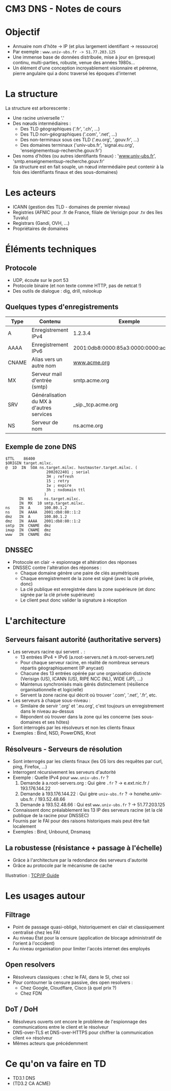 CM3 DNS - Notes de cours
========================

Objectif
========

* Annuaire nom d'hôte -> IP (et plus largement identifiant -> ressource)
* Par exemple : `www.univ-ubs.fr -> 51.77.203.125`
* Une immense base de données distribuée, mise à jour en (presque) continu, multi-parties, robuste, venue des années 1980s...
* Un élément d'une conception incroyablement visionnaire et pérenne, pierre angulaire qui a donc traversé les époques d'internet


La structure
============

La structure est arborescente :

* Une racine universelle '.'
* Des nœuds intermédiaires :
  * Des TLD géographiques ('.fr', '.ch', ...)
  * Des TLD non-géographiques ('.com', '.net', ...)
  * Des non-terminaux sous ces TLD ('.eu.org', '.gouv.fr', ...)
  * Des domaines terminaux ('univ-ubs.fr', 'signal.eu.org', 'enseignementsup-recherche.gouv.fr')
* Des noms d'hôtes (ou autres identifiants finaux) : 'www.univ-ubs.fr', 'smtp.enseignementsup-recherche.gouv.fr'
* (la structure est en fait souple, un nœud intermédiaire peut contenir à la fois des identifiants finaux et des sous-domaines)


Les acteurs
===========

* ICANN (gestion des TLD - domaines de premier niveau)
* Registries (AFNIC pour .fr de France, filiale de Verisign pour .tv des îles Tuvalu)
* Registrars (Gandi, OVH, ...)
* Propriétaires de domaines


Éléments techniques
===================

Protocole
---------

* UDP, écoute sur le port 53
* Protocole binaire (et non texte comme HTTP, pas de netcat !)
* Des outils de dialogue : dig, drill, nslookup

Quelques types d'enregistrements
--------------------------------

| Type | Contenu | Exemple |
| ---- | ------- | ------- |
| A | Enregistrement IPv4 | 1.2.3.4 |
| AAAA | Enregistrement IPv6 | 2001:0db8:0000:85a3:0000:0000:ac1f:8001 |
| CNAME | Alias vers un autre nom | www.acme.org |
| MX | Serveur mail d'entrée (smtp) | smtp.acme.org |
| SRV | Généralisation du MX à d'autres services | _sip._tcp.acme.org |
| NS | Serveur de nom | ns.acme.org |


Exemple de zone DNS
-------------------

```
$TTL	86400
$ORIGIN target.milxc.
@  1D  IN  SOA ns.target.milxc. hostmaster.target.milxc. (
			      2002022401 ; serial
			      3H ; refresh
			      15 ; retry
			      1w ; expire
			      3h ; nxdomain ttl
			     )
      IN  NS     ns.target.milxc.
      IN  MX  10 smtp.target.milxc.
ns    IN  A      100.80.1.2
ns    IN  AAAA   2001:db8:80::1:2
dmz   IN  A      100.80.1.2
dmz   IN  AAAA   2001:db8:80::1:2
smtp  IN  CNAME  dmz
imap  IN  CNAME  dmz
www   IN  CNAME  dmz
```

DNSSEC
------

* Protocole en clair -> espionnage et altération des réponses
* DNSSEC contre l'altération des réponses :
  * Chaque domaine génère une paire de clés asymétriques
  * Chaque enregistrement de la zone est signé (avec la clé privée, donc)
  * La clé publique est enregistrée dans la zone supérieure (et donc signée par la clé privée supérieure)
  * Le client peut donc valider la signature à réception


L'architecture
==============

Serveurs faisant autorité (authoritative servers)
----------------------------------

* Les serveurs racine qui servent `.` :
  * 13 entrées IPv4 + IPv6 (a.root-servers.net à m.root-servers.net)
  * Pour chaque serveur racine, en réalité de nombreux serveurs répartis géographiquement (IP anycast)
  * Chacune des 13 entrées opérée par une organisation distincte (Verisign (US), ICANN (US), RIPE NCC (NL), WIDE (JP), ...)
  * Maintenus synchronisés mais gérés distinctement (résilience organisationnelle et logicielle)
  * Servent la zone racine qui décrit où trouver '.com', '.net', '.fr', etc.
* Les serveurs à chaque sous-niveau :
  * Similaire de servir '.org' et '.eu.org', c'est toujours un enregistrement dans le niveau au-dessus
  * Répondent où trouver dans la zone qui les concerne (ses sous-domaines et ses hôtes)
* Sont interrogés par les résolveurs et non les clients finaux
* Exemples : Bind, NSD, PowerDNS, Knot

Résolveurs - Serveurs de résolution
-----------------------------------

* Sont interrogés par les clients finaux (les OS lors des requêtes par curl, ping, Firefox, ...)
* Interrogent récursivement les serveurs d'autorité
* Exemple : Quelle IPv4 pour `www.univ-ubs.fr` ?
  1. Demande à a.root-servers.org : Qui gère `.fr` ? -> e.ext.nic.fr / 193.176.144.22
  2. Demande à 193.176.144.22 : Qui gère `univ-ubs.fr` ? -> honehe.univ-ubs.fr. / 193.52.48.66
  3. Demande à 193.52.48.66 : Qui est `www.univ-ubs.fr` ? -> 51.77.203.125
* Connaissent donc préalablement les 13 IP des serveurs racine (et la clé publique de la racine pour DNSSEC)
* Fournis par le FAI pour des raisons historiques mais peut être fait localement
* Exemples : Bind, Unbound, Dnsmasq

La robustesse (résistance + passage à l'échelle)
------------------------------------------------

* Grâce à l'architecture par la redondance des serveurs d'autorité
* Grâce au protocole par le mécanisme de cache

Illustration : [TCP/IP Guide](http://www.tcpipguide.com/free/t_DNSNameResolutionProcess-2.htm)

Les usages autour
=================

Filtrage
--------

* Point de passage quasi-obligé, historiquement en clair et classiquement centralisé chez les FAI
* Au niveau État pour la censure (application de blocage administratif de l'orient à l'occident)
* Au niveau organisation pour limiter l'accès internet des employés

Open resolvers
--------------

* Résolveurs classiques : chez le FAI, dans le SI, chez soi
* Pour contourner la censure passive, des open resolvers :
  * Chez Google, Cloudflare, Cisco (à quel prix ?)
  * Chez FDN

DoT / DoH
---------

* Résolveurs ouverts ont encore le problème de l'espionnage des communications entre le client et le résolveur
* DNS-over-TLS et DNS-over-HTTPS pour chiffrer la communication client <-> résolveur
* Mêmes acteurs que précédemment

Ce qu'on va faire en TD
=======================

* TD3.1 DNS
* (TD3.2 CA ACME)
